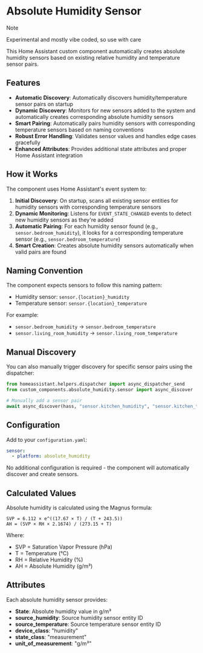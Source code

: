 # Absolute Humidity Sensor

> [!NOTE]  
> Experimental and mostly vibe coded, so use with care 


This Home Assistant custom component automatically creates absolute humidity sensors based on existing relative humidity and temperature sensor pairs.

## Features

- **Automatic Discovery**: Automatically discovers humidity/temperature sensor pairs on startup
- **Dynamic Discovery**: Monitors for new sensors added to the system and automatically creates corresponding absolute humidity sensors
- **Smart Pairing**: Automatically pairs humidity sensors with corresponding temperature sensors based on naming conventions
- **Robust Error Handling**: Validates sensor values and handles edge cases gracefully
- **Enhanced Attributes**: Provides additional state attributes and proper Home Assistant integration

## How it Works

The component uses Home Assistant's event system to:

1. **Initial Discovery**: On startup, scans all existing sensor entities for humidity sensors with corresponding temperature sensors
2. **Dynamic Monitoring**: Listens for `EVENT_STATE_CHANGED` events to detect new humidity sensors as they're added
3. **Automatic Pairing**: For each humidity sensor found (e.g., `sensor.bedroom_humidity`), it looks for a corresponding temperature sensor (e.g., `sensor.bedroom_temperature`)
4. **Smart Creation**: Creates absolute humidity sensors automatically when valid pairs are found

## Naming Convention

The component expects sensors to follow this naming pattern:
- Humidity sensor: `sensor.{location}_humidity`
- Temperature sensor: `sensor.{location}_temperature`

For example:
- `sensor.bedroom_humidity` → `sensor.bedroom_temperature`
- `sensor.living_room_humidity` → `sensor.living_room_temperature`

## Manual Discovery

You can also manually trigger discovery for specific sensor pairs using the dispatcher:

```python
from homeassistant.helpers.dispatcher import async_dispatcher_send
from custom_components.absolute_humidity.sensor import async_discover

# Manually add a sensor pair
await async_discover(hass, "sensor.kitchen_humidity", "sensor.kitchen_temperature")
```

## Configuration

Add to your `configuration.yaml`:

```yaml
sensor:
  - platform: absolute_humidity
```

No additional configuration is required - the component will automatically discover and create sensors.

## Calculated Values

Absolute humidity is calculated using the Magnus formula:

```
SVP = 6.112 × e^((17.67 × T) / (T + 243.5))
AH = (SVP × RH × 2.1674) / (273.15 + T)
```

Where:
- SVP = Saturation Vapor Pressure (hPa)
- T = Temperature (°C)
- RH = Relative Humidity (%)
- AH = Absolute Humidity (g/m³)

## Attributes

Each absolute humidity sensor provides:
- **State**: Absolute humidity value in g/m³
- **source_humidity**: Source humidity sensor entity ID
- **source_temperature**: Source temperature sensor entity ID
- **device_class**: "humidity"
- **state_class**: "measurement"
- **unit_of_measurement**: "g/m³"
